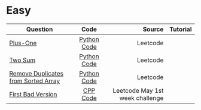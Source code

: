 # Easy
|Question|    Code    |     Source    |Tutorial|
|----------|:-------------:|------:|-----:|
|  [Plus-One](https://leetcode.com/problems/plus-one/)  |  [Python Code](https://github.com/SwapnanilDhol/Coding-Interview-Challenges/blob/master/Python/Easy/Plus-One.py) |Leetcode||
|[Two Sum](https://leetcode.com/problems/two-sum/)|[Python Code](https://github.com/SwapnanilDhol/Coding-Interview-Challenges/blob/master/Python/Easy/Two-Sum.py)|Leetcode||
|[Remove Duplicates from Sorted Array](https://leetcode.com/problems/remove-duplicates-from-sorted-array/)|[Python Code](https://github.com/SwapnanilDhol/Coding-Interview-Challenges/blob/master/Python/Easy/Remove-Duplicates-from-Sorted-Array.py)|Leetcode||
|[First Bad Version](https://leetcode.com/problems/first-bad-version/)|[CPP Code](https://github.com/SwapnanilDhol/Coding-Interview-Challenges/blob/master/Python/Easy/First-Bad-Version.py)|Leetcode May 1st week challenge||
